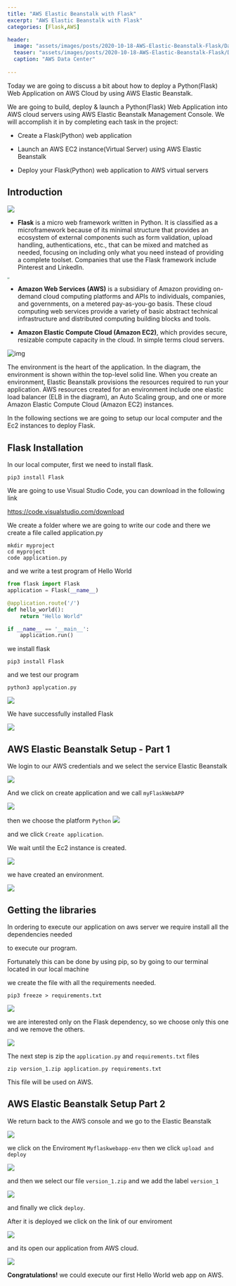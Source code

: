 ```yaml
---
title: "AWS Elastic Beanstalk with Flask"
excerpt: "AWS Elastic Beanstalk with Flask"
categories: [Flask,AWS]

header:
  image: "assets/images/posts/2020-10-18-AWS-Elastic-Beanstalk-Flask/Data-center.webp"
  teaser: "assets/images/posts/2020-10-18-AWS-Elastic-Beanstalk-Flask/Data-center.webp"
  caption: "AWS Data Center"
   
---
```






Today we are going to discuss a bit about how to deploy a Python(Flask) Web Application on AWS Cloud by using AWS Elastic Beanstalk.



We are going to  build, deploy & launch a Python(Flask) Web Application into AWS cloud servers using AWS Elastic Beanstalk Management Console. We will accomplish it in by completing each task in the project:

- Create a Flask(Python) web application

- Launch an AWS EC2 instance(Virtual Server) using AWS Elastic Beanstalk

- Deploy your Flask(Python) web application to AWS virtual servers

  



## Introduction



![](../assets/images/posts/2020-10-18-AWS-Elastic-Beanstalk-Flask/flask.png)

- **Flask** is a micro web framework written in Python. It is classified as a microframework because of its minimal structure that provides an ecosystem of external components such as form validation, upload handling, authentications, etc., that can be mixed and matched as needed, focusing on including only what you need instead of providing a complete toolset. Companies that use the Flask framework include Pinterest and LinkedIn.

<img src="../assets/images/posts/2020-10-18-AWS-Elastic-Beanstalk-Flask/aws.png" style="zoom:30%;" />



- **Amazon Web Services (AWS)** is a subsidiary of Amazon providing on-demand cloud computing platforms and APIs to individuals, companies, and governments, on a metered pay-as-you-go basis. These cloud computing web services provide a variety of basic abstract technical infrastructure and distributed computing building blocks and tools.

- **Amazon Elastic Compute Cloud (Amazon EC2)**, which provides secure, resizable compute capacity in the cloud. In simple terms cloud servers.

![img](../assets/images/posts/2020-10-18-AWS-Elastic-Beanstalk-Flask/MXOIG5R-TwKziBuUfp8C6Q_5a0d5f70c2fb4183bd31e921b9c7d5dd_aeb-architecture2.png)

The environment is the heart of the application. In the diagram, the environment is shown within the top-level solid line. When you create an environment, Elastic Beanstalk provisions the resources required to run your application. AWS resources created for an environment include one elastic load balancer (ELB in the diagram), an Auto Scaling group, and one or more Amazon Elastic Compute Cloud (Amazon EC2) instances.



In the following sections we are going to setup our local computer and the Ec2 instances to deploy  Flask.





## Flask Installation

In our local computer, first we need to install flask.

```
pip3 install Flask
```

We are going to use Visual Studio Code, you can download in the following link

https://code.visualstudio.com/download





We create a folder where we are going to write our code and there we create a file called application.py

```
mkdir myproject
cd myproject
code application.py
```

and we write a test program of Hello World

```python
from flask import Flask
application = Flask(__name__)

@application.route('/')
def hello_world():
    return "Hello World"

if __name__ == '__main__':
    application.run()
```



we install flask 

```
pip3 install Flask
```

and we test our program

```
python3 applycation.py
```

![](../assets/images/posts/2020-10-18-AWS-Elastic-Beanstalk-Flask/ini.png)

We have successfully installed Flask

![](../assets/images/posts/2020-10-18-AWS-Elastic-Beanstalk-Flask/Flaskin-1603025217195.png)



## AWS Elastic Beanstalk Setup - Part 1



We login to our AWS credentials and we select the service Elastic Beanstalk

![](../assets/images/posts/2020-10-18-AWS-Elastic-Beanstalk-Flask/bean1.png)

And we click on create application and we call ``myFlaskWebAPP``

 ![](../assets/images/posts/2020-10-18-AWS-Elastic-Beanstalk-Flask/1bean.png)

then we choose the platform  ``Python`` ![](../assets/images/posts/2020-10-18-AWS-Elastic-Beanstalk-Flask/2bean.png)

and we click ``Create application``. 

We wait  until the Ec2 instance is created.

![](../assets/images/posts/2020-10-18-AWS-Elastic-Beanstalk-Flask/3bean-1603026655179.png)

we have created an environment.

![](../assets/images/posts/2020-10-18-AWS-Elastic-Beanstalk-Flask/4bean.png)



## Getting the libraries

In ordering to execute our application on aws server we require install all the dependencies needed

to execute our program.

Fortunately this can be done by using pip, so by going to our terminal  located in our local machine

we create the file with all the requirements needed.

```
pip3 freeze > requirements.txt
```

![](../assets/images/posts/2020-10-18-AWS-Elastic-Beanstalk-Flask/5bean-1603027661652.png)



we are interested only on the Flask dependency, so we choose only this one and we remove the others.

![](../assets/images/posts/2020-10-18-AWS-Elastic-Beanstalk-Flask/6bean.png)



The next step is zip the ``application.py``  and ``requirements.txt`` files 

```
zip version_1.zip application.py requirements.txt 
```

This file will be used  on AWS.



## AWS Elastic Beanstalk Setup Part 2

We return back to the AWS console and we go to the Elastic Beanstalk

![](../assets/images/posts/2020-10-18-AWS-Elastic-Beanstalk-Flask/7bean.png)

we click on the Enviroment ``Myflaskwebapp-env`` then we click ``upload and deploy``

![](../assets/images/posts/2020-10-18-AWS-Elastic-Beanstalk-Flask/8bean.png)

and then we select our file ``version_1.zip``  and we add the label  ``version_1``

![](../assets/images/posts/2020-10-18-AWS-Elastic-Beanstalk-Flask/9bean.png)

and finally we click ``deploy``. 



After it is deployed we click on the link of our enviroment

![](../assets/images/posts/2020-10-18-AWS-Elastic-Beanstalk-Flask/10bean.png)

and its open our application from AWS cloud.

![](../assets/images/posts/2020-10-18-AWS-Elastic-Beanstalk-Flask/11bean.png)

**Congratulations!**  we could execute our first Hello World web app on AWS.

